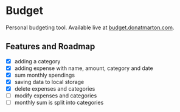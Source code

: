 # Budget
Personal budgeting tool. Available live at [budget.donatmarton.com](https://budget.donatmarton.com).


## Features and Roadmap


- [x] adding a category
- [x] adding expense with name, amount, category and date
- [x] sum monthly spendings
- [x] saving data to local storage
- [x] delete expenses and categories
- [ ] modify expenses and categories
- [ ] monthly sum is split into categories
